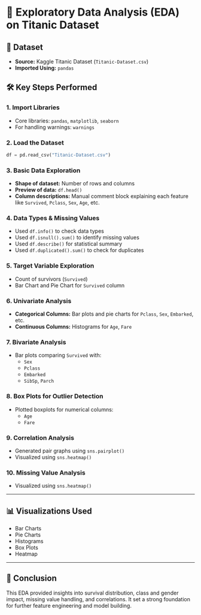 
# 🧪 Exploratory Data Analysis (EDA) on Titanic Dataset

## 📁 Dataset
- **Source:** Kaggle Titanic Dataset (`Titanic-Dataset.csv`)
- **Imported Using:** `pandas`

## 🛠️ Key Steps Performed

### 1. **Import Libraries**
- Core libraries: `pandas`, `matplotlib`, `seaborn`
- For handling warnings: `warnings`

### 2. **Load the Dataset**
```python
df = pd.read_csv("Titanic-Dataset.csv")
```

### 3. **Basic Data Exploration**
- **Shape of dataset:** Number of rows and columns
- **Preview of data:** `df.head()`
- **Column descriptions:** Manual comment block explaining each feature like `Survived`, `Pclass`, `Sex`, `Age`, etc.

### 4. **Data Types & Missing Values**
- Used `df.info()` to check data types
- Used `df.isnull().sum()` to identify missing values
- Used `df.describe()` for statistical summary
- Used `df.duplicated().sum()` to check for duplicates

### 5. **Target Variable Exploration**
- Count of survivors (`Survived`)
- Bar Chart and Pie Chart for `Survived` column

### 6. **Univariate Analysis**
- **Categorical Columns:** Bar plots and pie charts for `Pclass`, `Sex`, `Embarked`, etc.
- **Continuous Columns:** Histograms for `Age`, `Fare`

### 7. **Bivariate Analysis**
- Bar plots comparing `Survived` with:
  - `Sex`
  - `Pclass`
  - `Embarked`
  - `SibSp`, `Parch`

### 8. **Box Plots for Outlier Detection**
- Plotted boxplots for numerical columns:
  - `Age`
  - `Fare`

### 9. **Correlation Analysis**
- Generated pair graphs using `sns.pairplot()`
- Visualized using `sns.heatmap()`

### 10. **Missing Value Analysis**
- Visualized using `sns.heatmap()`
---

## 📊 Visualizations Used
- Bar Charts
- Pie Charts
- Histograms
- Box Plots
- Heatmap

---

## 📝 Conclusion
This EDA provided insights into survival distribution, class and gender impact, missing value handling, and correlations. It set a strong foundation for further feature engineering and model building.
